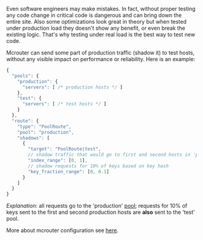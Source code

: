 Even software engineers may make mistakes. In fact, without proper testing any code change in critical code is dangerous and can bring down the entire site. Also some optimizations look great in theory but when tested under production load they doesn't show any benefit, or even break the existing logic. That's why testing under real load is the best way to test new code.

Mcrouter can send some part of production traffic (shadow it) to test hosts, without any visible impact on performance or reliability. Here is an example:

```JavaScript
{
  "pools": {
    "production": {
      "servers": [ /* production hosts */ ]
    },
    "test": {
      "servers": [ /* test hosts */ ]
    }
  },
  "route": {
    "type": "PoolRoute",
    "pool": "production",
    "shadows": [
      {
        "target": "PoolRoute|test",
        // shadow traffic that would go to first and second hosts in 'production' pool
        "index_range": [0, 1],
        // shadow requests for 10% of keys based on key hash
        "key_fraction_range": [0, 0.1]
      }
    ]
  }
}
```

_Explanation_: all requests go to the 'production' [pool](Pools); requests for 10% of keys sent to the first and second production hosts are **also** sent to the 'test' pool.

More about mcrouter configuration see [here](Configuration).
